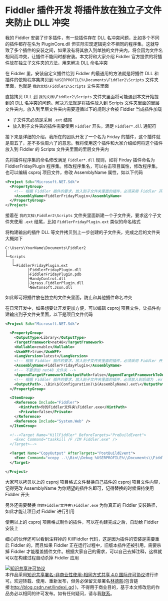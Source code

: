 
# Fiddler 插件开发 将插件放在独立子文件夹防止 DLL 冲突

我的 Fiddler 安装了许多插件，有一些插件存在 DLL 名冲突问题，比如多个不同的插件都存在名为 PluginCore.dll 但实际实现逻辑完全不相同的程序集。这就导致了多个插件的安装之间，如果没有将其放入到单独的文件夹内，将会因为文件名相同而冲突，让插件不能同时都安装。本文将和大家介绍 Fiddler 官方提供的将插件放在独立子文件夹的方法，用来解决 DLL 命名冲突

<!--more-->


<!-- CreateTime:2023/8/13 10:26:29 -->

<!-- 发布 -->
<!-- 博客 -->

在 Fiddler 里，安装自定义插件给到 Fiddler 的最通用的方法就是将插件 DLL 和插件的依赖程序集拷贝到 `%USERPROFILE%\Documents\Fiddler2\Scripts` 文件夹里面，也就是 `我的文档\Fiddler2\Scripts` 文件夹里面

直接拷贝 DLL 到 `我的文档\Fiddler2\Scripts` 文件夹里面将可能遇到本文开始提到的 DLL 名冲突的问题。解决方法就是将插件放入到 Scripts 文件夹里面的里层文件夹内。放入到里层文件夹内需要遵循以下的规则才会被 Fiddler 当成插件加载

- 子文件夹必须是采用 `.ext` 结尾
- 放入到子文件夹的插件需要使用 `Fiddler` 开头，满足 `Fiddler*.dll` 通配符

接下来是详细的介绍，我所在的团队开发了一个名为 Friday 的插件，这个插件就是周五了，差不多快周六了的意思。我将使用这个插件和大家介绍如何将这个插件放入到 Fiddler 的 Scripts 文件夹里面的里层文件夹内

先将插件程序集的命名修改满足 `Fiddler*.dll` 规则，如将 Firday 插件命名为 FiddlerFridayPlugin 程序集。修改程序集名，可以右击项目属性，修改程序集。也可以编辑 csproj 项目文件，修改 AssemblyName 属性，如以下代码

```xml
<Project Sdk="Microsoft.NET.Sdk">
  <PropertyGroup>
    <!-- 根据 Fiddler 插件的要求，放入到子文件夹里面的插件，必须采用 Fiddler 开头，符合 Fiddler*.dll 才能被加载。因此这里修改程序集名，让输出程序集满足要求 -->
    <AssemblyName>FiddlerFridayPlugin</AssemblyName>
  </PropertyGroup>
</Project>
```

接着在 `我的文档\Fiddler2\Scripts` 文件夹里面新建一个子文件夹，要求这个子文件夹使用 `.ext` 结尾，比如 `FiddlerFridayPlugin.ext` 类似的命名格式

将构建输出的插件 DLL 等文件拷贝到上一步创建的子文件夹，完成之后的文件夹大概如下

```plain
C:\Users\YourName\Documents\Fiddler2
│
└─Scripts
   │
   └─FiddlerFridayPlugin.ext
          ├FiddlerFridayPlugin.dll
          ├FiddlerFridayPlugin.pdb
          ├HandyControl.dll
          ├Jgrass.FiddlerPlugin.dll
          └Newtonsoft.Json.dll
```

如此即可将插件放在独立的文件夹里面，防止和其他插件命名冲突

在日常开发中，如果想要让开发更加方便，可以编辑 csproj 项目文件，让插件构建输出到子文件夹里面，以下是项目文件代码

```xml
<Project Sdk="Microsoft.NET.Sdk">

  <PropertyGroup>
    <OutputType>Library</OutputType>
    <TargetFramework>net48</TargetFramework>
    <Nullable>enable</Nullable>
    <UseWPF>true</UseWPF>
    <LangVersion>latest</LangVersion>
    <!-- 根据 Fiddler 插件的要求，放入到子文件夹里面的插件，必须采用 Fiddler 开头，符合 Fiddler*.dll 才能被加载。因此这里修改程序集名，让输出程序集满足要求 -->
    <AssemblyName>FiddlerFridayPlugin</AssemblyName>
    <!-- 不要添加 net48 文件夹 -->
    <AppendTargetFrameworkToOutputPath>false</AppendTargetFrameworkToOutputPath>
    <!-- 根据 Fiddler 插件的要求，放入到子文件夹里面的插件，必须放入到后缀为 .ext 文件夹里面 -->
    <OutputPath>..\Bin\$(Configuration)\$(AssemblyName).ext\</OutputPath>
  </PropertyGroup>

  <ItemGroup>
    <Reference Include="Fiddler">
      <HintPath>你的Fiddler文件夹\Fiddler.exe</HintPath>
      <Private>false</Private>
    </Reference>
    <Reference Include="System.Web" />
  </ItemGroup>

  <!--<Target Name="KillFiddler" BeforeTargets="PreBuildEvent">
    <Exec Command="taskkill /F /IM Fiddler.exe" />
  </Target>-->

  <Target Name="CopyOutput" AfterTargets="PostBuildEvent">
    <Exec Command="xcopy ..\\Bin\\Debug %USERPROFILE%\\Documents\\Fiddler2\\Scripts  /s /e /y" />
  </Target>

</Project>
```

大家可以拷贝以上的 csproj 项目格式文件替换自己插件的 csproj 项目文件内容，记得更改 AssemblyName 为你期望的插件名即可，记得替换的时候保持使用 Fiddler 开头

另外还需要替换 `你的Fiddler文件夹\Fiddler.exe` 为你真正的 Fiddler 安装路径，如此才能让项目对 Fiddler 进行引用

使用以上的 csproj 项目格式制作的插件，可以在构建完成之后，自动给 Fiddler 安装上

细心的伙伴还可以看到注释掉的 KillFiddler 代码，这是因为插件的安装是需要重启 Fiddler 的，而且如果 Fiddler 正在运行过程中，旧版本插件还被引用，需要杀掉 Fiddler 才能覆盖插件文件。根据大家自己的需求，可以自己去掉注释，这样就可以在构建过程自动杀掉 Fiddler 应用




<a rel="license" href="http://creativecommons.org/licenses/by-nc-sa/4.0/"><img alt="知识共享许可协议" style="border-width:0" src="https://licensebuttons.net/l/by-nc-sa/4.0/88x31.png" /></a><br />本作品采用<a rel="license" href="http://creativecommons.org/licenses/by-nc-sa/4.0/">知识共享署名-非商业性使用-相同方式共享 4.0 国际许可协议</a>进行许可。欢迎转载、使用、重新发布，但务必保留文章署名[林德熙](http://blog.csdn.net/lindexi_gd)(包含链接:http://blog.csdn.net/lindexi_gd )，不得用于商业目的，基于本文修改后的作品务必以相同的许可发布。如有任何疑问，请与我[联系](mailto:lindexi_gd@163.com)。